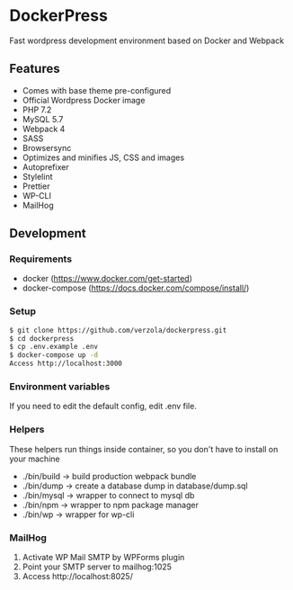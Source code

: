 # DockerPress
Fast wordpress development environment based on Docker and Webpack

## Features
- Comes with base theme pre-configured
- Official Wordpress Docker image
- PHP 7.2
- MySQL 5.7
- Webpack 4
- SASS
- Browsersync
- Optimizes and minifies JS, CSS and images
- Autoprefixer
- Stylelint
- Prettier
- WP-CLI
- MailHog

## Development

### Requirements
- docker (https://www.docker.com/get-started)
- docker-compose (https://docs.docker.com/compose/install/)

### Setup
```sh
$ git clone https://github.com/verzola/dockerpress.git
$ cd dockerpress
$ cp .env.example .env
$ docker-compose up -d
Access http://localhost:3000
```

### Environment variables
If you need to edit the default config, edit .env file.

### Helpers
These helpers run things inside container, so you don't have to install on your machine

- ./bin/build -> build production webpack bundle
- ./bin/dump -> create a database dump in database/dump.sql
- ./bin/mysql -> wrapper to connect to mysql db
- ./bin/npm -> wrapper to npm package manager
- ./bin/wp -> wrapper for wp-cli

### MailHog
1. Activate WP Mail SMTP by WPForms plugin
1. Point your SMTP server to mailhog:1025
2. Access http://localhost:8025/
